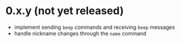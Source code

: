 # 0.x.y (not yet released)

- implement sending `beep` commands and receiving `beep` messages
- handle nickname changes through the `name` command
